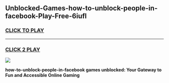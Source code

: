 
## Unblocked-Games-how-to-unblock-people-in-facebook-Play-Free-6iufl
<h3>
<a href="https://premium76.site?title=how-to-unblock-people-in-facebook&ref=12A">CLICK TO PLAY</a></h3>
<hr>

<h3>
<a href="https://premium76.site?title=how-to-unblock-people-in-facebook&ref=12A">CLICK 2 PLAY</a>
  
</h3>

<a href="https://premium76.site?title=how-to-unblock-people-in-facebook&ref=12A"><img src="https://clearcache.store/games.png"></a>


**how-to-unblock-people-in-facebook games unblocked: Your Gateway to Fun and Accessible Online Gaming**
